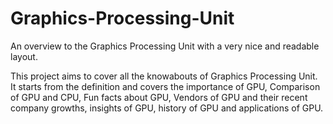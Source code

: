 # Graphics-Processing-Unit
An overview to the Graphics Processing Unit with a very nice and readable layout.


This project aims to cover all the knowabouts of Graphics Processing Unit. It starts from the definition and covers the importance of GPU, Comparison of GPU and CPU, Fun facts about GPU, Vendors of GPU and their recent company growths, insights of GPU, history of GPU and applications of GPU.
